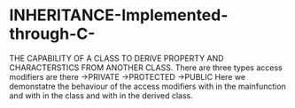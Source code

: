 # INHERITANCE-Implemented-through-C-
THE CAPABILITY OF A CLASS TO DERIVE PROPERTY AND CHARACTERSTICS FROM ANOTHER CLASS.
There are three types access modifiers are there
           ->PRIVATE
           ->PROTECTED
           ->PUBLIC
Here we demonstatre the behaviour of the access modifiers with in the mainfunction 
and with in the class and with in the derived class.
